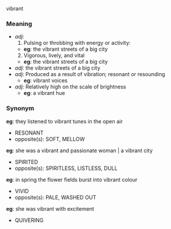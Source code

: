 vibrant
### Meaning
+ _adj_:
   1. Pulsing or throbbing with energy or activity:
    + __eg__: the vibrant streets of a big city
   2. Vigorous, lively, and vital
    + __eg__: the vibrant streets of a big city
+ _adj_: the vibrant streets of a big city
+ _adj_: Produced as a result of vibration; resonant or resounding
    + __eg__: vibrant voices
+ _adj_: Relatively high on the scale of brightness
    + __eg__: a vibrant hue

### Synonym

__eg__: they listened to vibrant tunes in the open air

+ RESONANT
+ opposite(s): SOFT, MELLOW

__eg__: she was a vibrant and passionate woman | a vibrant city

+ SPIRITED
+ opposite(s): SPIRITLESS, LISTLESS, DULL

__eg__: in spring the flower fields burst into vibrant colour

+ VIVID
+ opposite(s): PALE, WASHED OUT

__eg__: she was vibrant with excitement

+ QUIVERING


